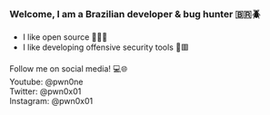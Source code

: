 ### Welcome, I am a Brazilian developer & bug hunter 🇧🇷🪲


- I like open source 🏴‍☠️🆓
- I like developing offensive security tools 🔧🟥

Follow me on social media! 💻🌐<br>
Youtube: @pwn0ne<br>
Twitter: @pwn0x01<br>
Instagram: @pwn0x01<br>



